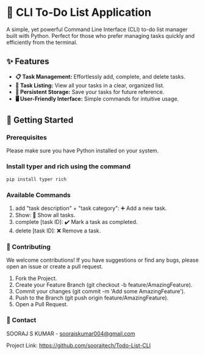 # 📝 CLI To-Do List Application

A simple, yet powerful Command Line Interface (CLI) to-do list manager built with Python. Perfect for those who prefer managing tasks quickly and efficiently from the terminal.

## ✨ Features

- **📋 Task Management:** Effortlessly add, complete, and delete tasks.
- **📄 Task Listing:** View all your tasks in a clear, organized list.
- **💾 Persistent Storage:** Save your tasks for future reference.
- **🖥️ User-Friendly Interface:** Simple commands for intuitive usage.

## 🚀 Getting Started

### Prerequisites

Please make sure you have Python installed on your system.

### Install typer and rich using the command 
```bash
pip install typer rich
```

### Available Commands
1. add "task description" + "task category": ➕ Add a new task.
2. Show: 📜 Show all tasks.
3. complete [task ID]: ✔️ Mark a task as completed.
4. delete [task ID]: ❌ Remove a task.

### 🤝 Contributing
We welcome contributions! If you have suggestions or find any bugs, please open an issue or create a pull request.

1. Fork the Project.
2. Create your Feature Branch (git checkout -b feature/AmazingFeature).
3. Commit your changes (git commit -m 'Add some AmazingFeature').
4. Push to the Branch (git push origin feature/AmazingFeature).
5. Open a Pull Request.

### 📧 Contact
SOORAJ S KUMAR - soorajskumar004@gmail.com

Project Link: https://github.com/soorajtech/Todo-List-CLI


